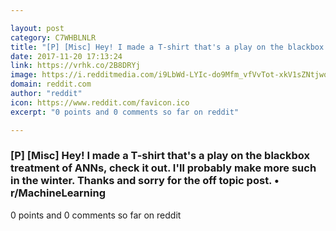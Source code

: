 ```yaml
---

layout: post
category: C7WHBLNLR
title: "[P] [Misc] Hey! I made a T-shirt that's a play on the blackbox treatment of ANNs, check it out. I'll probably make more such in the winter. Thanks and sorry for the off topic post. • r/MachineLearning"
date: 2017-11-20 17:13:24
link: https://vrhk.co/2B8DRYj
image: https://i.redditmedia.com/i9LbWd-LYIc-do9Mfm_vfVvTot-xkV1sZNtjwq80cKM.jpg?w=320&s=273906eef07caae375ec5605bc6df06b
domain: reddit.com
author: "reddit"
icon: https://www.reddit.com/favicon.ico
excerpt: "0 points and 0 comments so far on reddit"

---
```


### [P] [Misc] Hey! I made a T-shirt that's a play on the blackbox treatment of ANNs, check it out. I'll probably make more such in the winter. Thanks and sorry for the off topic post. • r/MachineLearning

0 points and 0 comments so far on reddit